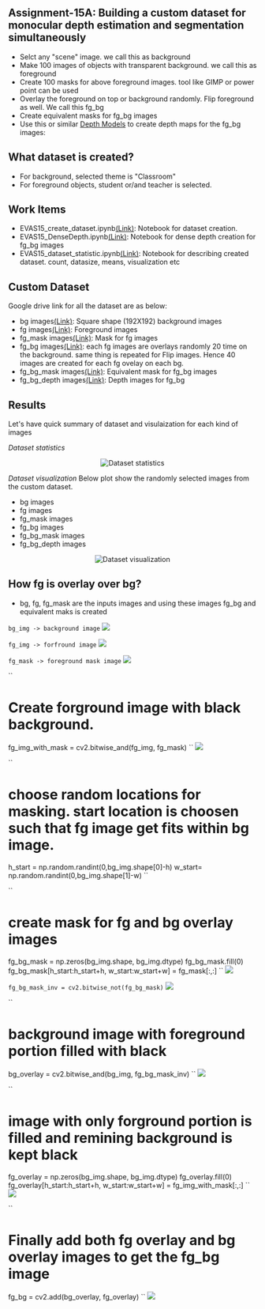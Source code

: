 ## Assignment-15A: Building a custom dataset for monocular depth estimation and segmentation simultaneously

* Selct any "scene" image. we call this as background 
* Make 100 images of objects with transparent background. we call this as foreground
* Create 100 masks for above foreground images. tool like GIMP or power point can be used
* Overlay the foreground on top or background randomly. Flip foreground as well. We call this fg_bg
* Create equivalent masks for fg_bg images
* Use this or similar [Depth Models](https://github.com/ialhashim/DenseDepth/blob/master/DenseDepth.ipynb) to create depth maps for the fg_bg images:

## What dataset is created?

* For background, selected theme is "Classroom"
* For foreground objects, student or/and teacher is selected. 

## Work Items

* EVAS15_create_dataset.ipynb[(Link)](EVAS15_create_dataset.ipynb): Notebook for dataset creation.
* EVAS15_DenseDepth.ipynb[(Link)](EVAS15_DenseDepth.ipynb): Notebook for dense depth creation for fg_bg images
* EVAS15_dataset_statistic.ipynb[(Link)](EVAS15_dataset_statistic.ipynb): Notebook for describing created dataset. count, datasize, means, visualization etc

## Custom Dataset
Google drive link for all the dataset are as below:

* bg images[(Link)](https://drive.google.com/open?id=1wjRX9h8PhaS2iJN4A0utlNhZkvsiUAMW): Square shape (192X192) background images
* fg images[(Link)](https://drive.google.com/open?id=1e3Pp7zMZOiXGqrRbblRVxO3q_0Ch0m3-): Foreground images
* fg_mask images[(Link)](https://drive.google.com/open?id=1Phw6KL1z2dbRpvOB369LyZLnWMo2nY-d): Mask for fg images
* fg_bg images[(Link)](https://drive.google.com/open?id=14txr_9iw6Vjfc7p4d-daAtq21-makeH_): each fg images are overlays randomly 20 time on the background. same thing is repeated for Flip images. Hence 40 images are created for each fg ovelay on each bg.
* fg_bg_mask images[(Link)](https://drive.google.com/open?id=14w2EIrHrVR3MMCw00wvz0k9RelG_sQ10): Equivalent mask for fg_bg images
* fg_bg_depth images[(Link)](https://drive.google.com/open?id=1-1aTnL5x5vwQgk-24mENomq9MQuxCPjW): Depth images for fg_bg
 
## Results 
Let's have quick summary of dataset and visulaization for each kind of images

*Dataset statistics*

<p align="center"><img style="max-width:500px" src="doc_images/dataset_statistics.png" alt="Dataset statistics"></p>

*Dataset visualization*
Below plot show the randomly selected images from the custom dataset.
* bg images
* fg images
* fg_mask images
* fg_bg images
* fg_bg_mask images
* fg_bg_depth images

<p align="center"><img style="max-width:500px" src="doc_images/dataset_visual.jpg" alt="Dataset visualization"></p>


## How fg is overlay over bg?

* bg, fg, fg_mask are the inputs images and using these images fg_bg and equivalent maks is created

`
bg_img -> background image
`
![](doc_images/fg_bg_procedure/bg_img.jpg)

`
fg_img -> forfround image
`
![](doc_images/fg_bg_procedure/fg_img.jpg)

`
fg_mask -> foreground mask image
`
![](doc_images/fg_bg_procedure/fg_mask.jpg)

``
# Create forground image with black background.
fg_img_with_mask = cv2.bitwise_and(fg_img, fg_mask)
``
![](doc_images/fg_bg_procedure/fg_img_with_mask.jpg)

``
# choose random locations for masking. start location is choosen such that fg image get fits within bg image.
h_start = np.random.randint(0,bg_img.shape[0]-h)
w_start= np.random.randint(0,bg_img.shape[1]-w)
``

``
# create mask for fg and bg overlay images 
fg_bg_mask = np.zeros(bg_img.shape, bg_img.dtype)
fg_bg_mask.fill(0)
fg_bg_mask[h_start:h_start+h, w_start:w_start+w] = fg_mask[:,:]
``
![](doc_images/fg_bg_procedure/fg_bg_mask.jpg)

``
fg_bg_mask_inv = cv2.bitwise_not(fg_bg_mask)
``
![](doc_images/fg_bg_procedure/fg_bg_mask_inv.jpg)

``
# background image with foreground portion filled with black
bg_overlay = cv2.bitwise_and(bg_img, fg_bg_mask_inv)
``
![](doc_images/fg_bg_procedure/bg_overlay.jpg)

``
# image with only forground portion is filled and remining background is kept black
fg_overlay = np.zeros(bg_img.shape, bg_img.dtype)
fg_overlay.fill(0)
fg_overlay[h_start:h_start+h, w_start:w_start+w] = fg_img_with_mask[:,:]
``
![](doc_images/fg_bg_procedure/fg_overlay.jpg)

``
# Finally add both fg overlay and bg overlay images to get the fg_bg image
fg_bg = cv2.add(bg_overlay, fg_overlay) 
``
![](doc_images/fg_bg_procedure/fg_bg.jpg)
```
